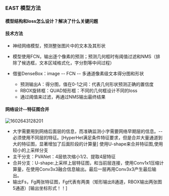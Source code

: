 ### EAST 模型方法

#### 模型结构和loss怎么设计？解决了什么关键问题

#### 技术方法

* 神经网络模型，预测整张图片中的文本及其形状

* 模型使用FCN，输出逐个像素的预测；预测几何框时有阈值过滤和NMS（排除了候选框，文本区域格式化，字分割等中间过程）

  

* 借鉴DenseBox：image -- FCN -- 多通道像素级文本得分图和形状

  * 预测输出A：得分图，值在0-1之间：代表几何形状预测正确的置信度
  * RBOX旋转框：QUAD矩形框：不同的几何框设计不同的loss
  * 通过阈值来过滤，再通过NMS输出最终结果



#### 网络设计--特征图合并

![1602643128201](C:\Users\viruser.v-desktop\AppData\Roaming\Typora\typora-user-images\1602643128201.png)

* 大字需要用到网络后面层的信息，而准确监测小字需要网络早期层的信息。--必须使用不同层的特征。[HyperHet满足条件特征要求，但是合并大量通道到大的特征图，显著增加了后面阶段的计算量] 使用U-shape来合并特征图,使用较小的上采样分支
* 主干分支：PVANet：4层依次缩小1/2、提取4层特征
* 合并分支：U-shape:上采样上层特征图，和当前层连接，使用Conv1x1压缩计算量，在使用Conv3x3融合信息输出。最后一层再用Conv3x3产生最后输出。
* 输出Fs，Fg两张特征图，Fg代表有两类（矩形输出8通道，RBOX输出两张图5通道）[输出坐标形式！！]